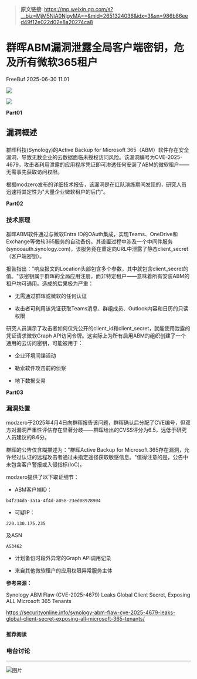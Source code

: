 > **原文链接**: https://mp.weixin.qq.com/s?__biz=MjM5NjA0NjgyMA==&mid=2651324036&idx=3&sn=986b86eed49f12e022d02e8a20274ca8

#  群晖ABM漏洞泄露全局客户端密钥，危及所有微软365租户  
 FreeBuf   2025-06-30 11:01  
  
![](https://mmbiz.qpic.cn/mmbiz_gif/qq5rfBadR38jUokdlWSNlAjmEsO1rzv3srXShFRuTKBGDwkj4gvYy34iajd6zQiaKl77Wsy9mjC0xBCRg0YgDIWg/640?wx_fmt=gif "")  
  
  
![](https://mmbiz.qpic.cn/mmbiz_jpg/qq5rfBadR3icBEDQK2hZgGR77k5Fhz2hEHBHZia31AoyYrCeKib3Gw6Yhvk6ibe7Svr0nYmUyyClsuSKnFJIFXTZicA/640?wx_fmt=jpeg&from=appmsg "")  
  
  
**Part01**  
## 漏洞概述  
###   
  
群晖科技(Synology)的Active Backup for Microsoft 365（ABM）软件存在安全漏洞，导致无数企业的云数据面临未授权访问风险。该漏洞编号为CVE-2025-4679，攻击者利用泄露的应用程序凭证即可渗透任何安装了ABM的微软租户——无需事先获取访问权限。  
  
  
根据modzero发布的详细技术报告，该漏洞是在红队演练期间发现的，研究人员迅速将其定性为"大量企业微软租户的后门"。  
  
  
**Part02**  
### 技术原理  
  
  
群晖ABM软件通过与微软Entra ID的OAuth集成，实现Teams、OneDrive和Exchange等微软365服务的自动备份。其设置过程中涉及一个中间件服务(synooauth.synology.com)，该服务竟在重定向URL中泄露了静态client_secret（客户端密钥）。  
  
  
报告指出："响应报文的Location头部包含多个参数，其中就包含client_secret的值。"该密钥属于群晖的全局应用注册，而非特定租户——意味着所有安装ABM的租户均可通用。造成的后果极为严重：  
- 无需通过群晖或微软的任何认证  
  
- 攻击者可利用该凭证获取Teams消息、群组成员、Outlook内容和日历的只读权限  
  
  
研究人员演示了攻击者如何仅凭公开的client_id和client_secret，就能使用泄露的凭证请求微软Graph API访问令牌。这实际上为所有启用ABM的组织创建了一个通用的云访问密钥，可能被用于：  
- 企业环境间谍活动  
  
- 勒索软件攻击前的侦察  
  
- 地下数据交易  
  
**Part03**  
### 漏洞处置  
  
  
modzero于2025年4月4日向群晖报告该问题，群晖确认后分配了CVE编号，但双方对漏洞严重性评估存在显著分歧——群晖给出的CVSS评分为6.5，远低于研究人员建议的8.6分。  
  
  
群晖的公告仅含糊描述为："群晖Active Backup for Microsoft 365存在漏洞，允许经过认证的远程攻击者通过未指定途径获取敏感信息。"值得注意的是，公告中未包含客户警报或入侵指标(IoC)。  
  
  
modzero提供了以下取证细节：  
- ABM客户端ID：
```
b4f234da-3a1a-4f4d-a058-23ed08928904
```

  
  
- 可疑IP：
```
220.130.175.235
```

  
及ASN
```
AS3462
```

  
  
- 计划备份时段外异常的Graph API调用记录  
  
- 来自其他微软租户的应用权限异常服务主体  
  
**参考来源：**  
  
Synology ABM Flaw (CVE-2025-4679) Leaks Global Client Secret, Exposing ALL Microsoft 365 Tenants  
  
https://securityonline.info/synology-abm-flaw-cve-2025-4679-leaks-global-client-secret-exposing-all-microsoft-365-tenants/  
  
  
###   
###   
###   
  
**推荐阅读**  
  
[](https://mp.weixin.qq.com/s?__biz=MjM5NjA0NjgyMA==&mid=2651324007&idx=1&sn=b6bab0cab5bd97eeccb29752661d50e0&scene=21#wechat_redirect)  
  
### 电台讨论  
  
****  
  
  
  
![图片](https://mmbiz.qpic.cn/mmbiz_gif/qq5rfBadR3icF8RMnJbsqatMibR6OicVrUDaz0fyxNtBDpPlLfibJZILzHQcwaKkb4ia57xAShIJfQ54HjOG1oPXBew/640?wx_fmt=gif&wxfrom=5&wx_lazy=1&tp=webp "")  
  
